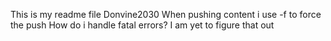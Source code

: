 This is my readme file
Donvine2030
When pushing content i use -f to force the push
How do i handle fatal errors? I am yet to figure that out
